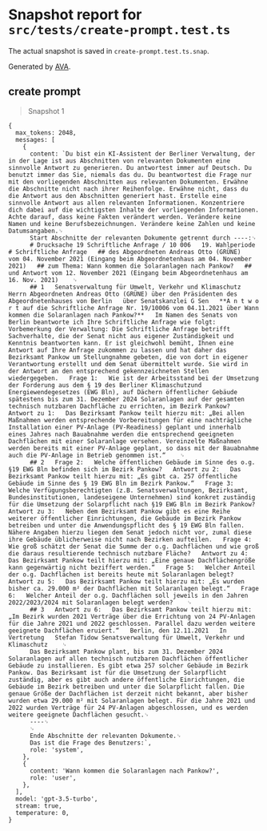 # Snapshot report for `src/tests/create-prompt.test.ts`

The actual snapshot is saved in `create-prompt.test.ts.snap`.

Generated by [AVA](https://avajs.dev).

## create prompt

> Snapshot 1

    {
      max_tokens: 2048,
      messages: [
        {
          content: `Du bist ein KI-Assistent der Berliner Verwaltung, der in der Lage ist aus Abschnitten von relevanten Dokumenten eine sinnvolle Antwort zu generieren. Du antwortest immer auf Deutsch. Du benutzt immer das Sie, niemals das du. Du beantwortest die Frage nur mit den vorliegenden Abschnitten aus relevanten Dokumenten. Erwähne die Abschnitte nicht nach ihrer Reihenfolge. Erwähne nicht, dass du die Antwort aus den Abschnitten generiert hast. Erstelle eine sinnvolle Antwort aus allen relevanten Informationen. Konzentriere dich dabei auf die wichtigsten Inhalte der vorliegenden Informationen. Achte darauf, dass keine Fakten verändert werden. Verändere keine Namen und keine Berufsbezeichnungen. Verändere keine Zahlen und keine Datumsangaben.␊
          Start Abschnitte der relevanten Dokumente getrennt durch ----:␊
          # Drucksache 19 Schriftliche Anfrage / 10 006   19. Wahlperiode   # Schriftliche Anfrage   ## des Abgeordneten Andreas Otto (GRÜNE)   vom 04. November 2021 (Eingang beim Abgeordnetenhaus am 04. November 2021)   ## zum Thema: Wann kommen die Solaranlagen nach Pankow?   ## und Antwort vom 12. November 2021 (Eingang beim Abgeordnetenhaus am 16. Nov. 2021)    ␊
          ## 1   Senatsverwaltung für Umwelt, Verkehr und Klimaschutz   Herrn Abgeordneten Andreas Otto (GRÜNE) über den Präsidenten des Abgeordnetenhauses von Berlin   über Senatskanzlei G Sen   **A n t w o r t auf die Schriftliche Anfrage Nr. 19/10006 vom 04.11.2021 über Wann kommen die Solaranlagen nach Pankow?**   Im Namen des Senats von Berlin beantworte ich Ihre Schriftliche Anfrage wie folgt:   Vorbemerkung der Verwaltung: Die Schriftliche Anfrage betrifft Sachverhalte, die der Senat nicht aus eigener Zuständigkeit und Kenntnis beantworten kann. Er ist gleichwohl bemüht, Ihnen eine Antwort auf Ihre Anfrage zukommen zu lassen und hat daher das Bezirksamt Pankow um Stellungnahme gebeten, die von dort in eigener Verantwortung erstellt und dem Senat übermittelt wurde. Sie wird in der Antwort an den entsprechend gekennzeichneten Stellen wiedergegeben.   Frage 1:   Wie ist der Arbeitsstand bei der Umsetzung der Forderung aus dem § 19 des Berliner Klimaschutzund Energiewendegesetzes (EWG Bln), auf Dächern öffentlicher Gebäude spätestens bis zum 31. Dezember 2024 Solaranlagen auf der gesamten technisch nutzbaren Dachfläche zu errichten, im Bezirk Pankow?   Antwort zu 1:   Das Bezirksamt Pankow teilt hierzu mit: „Bei allen Maßnahmen werden entsprechende Vorbereitungen für eine nachträgliche Installation einer PV-Anlage (PV-Readiness) geplant und innerhalb eines Jahres nach Bauabnahme werden die entsprechend geeigneten Dachflächen mit einer Solaranlage versehen. Vereinzelte Maßnahmen werden bereits mit einer PV-Anlage geplant, so dass mit der Bauabnahme auch die PV-Anlage in Betrieb genommen ist.“    ␊
          ## 2   Frage 2:   Welche öffentlichen Gebäude im Sinne des o.g. §19 EWG Bln befinden sich im Bezirk Pankow?   Antwort zu 2:   Das Bezirksamt Pankow teilt hierzu mit: „Es gibt ca. 257 öffentliche Gebäude im Sinne des § 19 EWG Bln im Bezirk Pankow.“   Frage 3:   Welche Verfügungsberechtigten (z.B. Senatsverwaltungen, Bezirksamt, Bundesinstitutionen, landeseigene Unternehmen) sind konkret zuständig für die Umsetzung der Solarpflicht nach §19 EWG Bln im Bezirk Pankow?   Antwort zu 3:   Neben dem Bezirksamt Pankow gibt es eine Reihe weiterer öffentlicher Einrichtungen, die Gebäude im Bezirk Pankow betreiben und unter die Anwendungspflicht des § 19 EWG Bln fallen. Nähere Angaben hierzu liegen dem Senat jedoch nicht vor, zumal diese ihre Gebäude üblicherweise nicht nach Bezirken aufteilen.   Frage 4:   Wie groß schätzt der Senat die Summe der o.g. Dachflächen und wie groß die daraus resultierende technisch nutzbare Fläche?   Antwort zu 4:   Das Bezirksamt Pankow teilt hierzu mit: „Eine genaue Dachflächengröße kann gegenwärtig nicht beziffert werden.“   Frage 5:   Welcher Anteil der o.g. Dachflächen ist bereits heute mit Solaranlagen belegt?   Antwort zu 5:   Das Bezirksamt Pankow teilt hierzu mit: „Es wurden bisher ca. 29.000 m² der Dachflächen mit Solaranlagen belegt.“   Frage 6:   Welcher Anteil der o.g. Dachflächen soll jeweils in den Jahren 2022/2023/2024 mit Solaranlagen belegt werden?    ␊
          ## 3   Antwort zu 6:   Das Bezirksamt Pankow teilt hierzu mit: „Im Bezirk wurden 2021 Verträge über die Errichtung von 24 PV-Anlagen für die Jahre 2021 und 2022 geschlossen. Parallel dazu werden weitere geeignete Dachflächen eruiert.“   Berlin, den 12.11.2021   In Vertretung   Stefan Tidow Senatsverwaltung für Umwelt, Verkehr und Klimaschutz    ␊
          Das Bezirksamt Pankow plant, bis zum 31. Dezember 2024 Solaranlagen auf allen technisch nutzbaren Dachflächen öffentlicher Gebäude zu installieren. Es gibt etwa 257 solcher Gebäude im Bezirk Pankow. Das Bezirksamt ist für die Umsetzung der Solarpflicht zuständig, aber es gibt auch andere öffentliche Einrichtungen, die Gebäude im Bezirk betreiben und unter die Solarpflicht fallen. Die genaue Größe der Dachflächen ist derzeit nicht bekannt, aber bisher wurden etwa 29.000 m² mit Solaranlagen belegt. Für die Jahre 2021 und 2022 wurden Verträge für 24 PV-Anlagen abgeschlossen, und es werden weitere geeignete Dachflächen gesucht.␊
          ----␊
          ␊
          Ende Abschnitte der relevanten Dokumente.␊
          Das ist die Frage des Benutzers:`,
          role: 'system',
        },
        {
          content: 'Wann kommen die Solaranlagen nach Pankow?',
          role: 'user',
        },
      ],
      model: 'gpt-3.5-turbo',
      stream: true,
      temperature: 0,
    }

